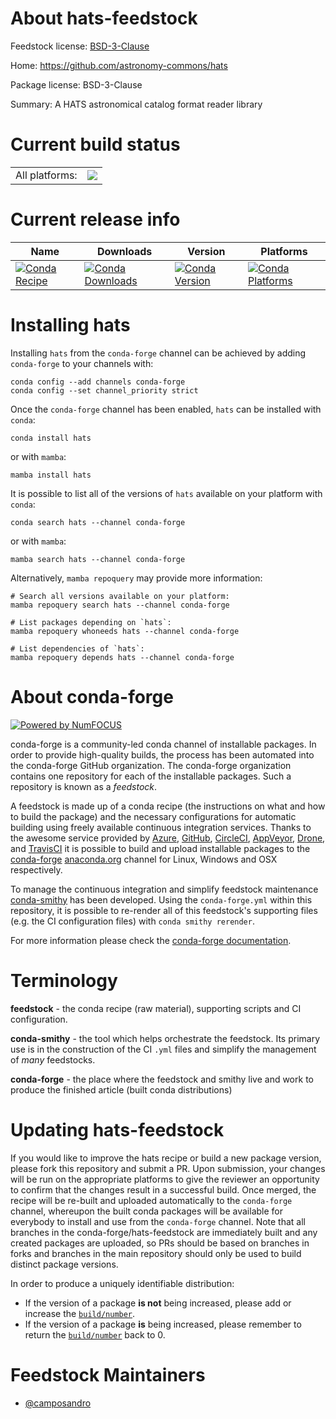 About hats-feedstock
====================

Feedstock license: [BSD-3-Clause](https://github.com/conda-forge/hats-feedstock/blob/main/LICENSE.txt)

Home: https://github.com/astronomy-commons/hats

Package license: BSD-3-Clause

Summary: A HATS astronomical catalog format reader library

Current build status
====================


<table><tr><td>All platforms:</td>
    <td>
      <a href="https://dev.azure.com/conda-forge/feedstock-builds/_build/latest?definitionId=23724&branchName=main">
        <img src="https://dev.azure.com/conda-forge/feedstock-builds/_apis/build/status/hats-feedstock?branchName=main">
      </a>
    </td>
  </tr>
</table>

Current release info
====================

| Name | Downloads | Version | Platforms |
| --- | --- | --- | --- |
| [![Conda Recipe](https://img.shields.io/badge/recipe-hats-green.svg)](https://anaconda.org/conda-forge/hats) | [![Conda Downloads](https://img.shields.io/conda/dn/conda-forge/hats.svg)](https://anaconda.org/conda-forge/hats) | [![Conda Version](https://img.shields.io/conda/vn/conda-forge/hats.svg)](https://anaconda.org/conda-forge/hats) | [![Conda Platforms](https://img.shields.io/conda/pn/conda-forge/hats.svg)](https://anaconda.org/conda-forge/hats) |

Installing hats
===============

Installing `hats` from the `conda-forge` channel can be achieved by adding `conda-forge` to your channels with:

```
conda config --add channels conda-forge
conda config --set channel_priority strict
```

Once the `conda-forge` channel has been enabled, `hats` can be installed with `conda`:

```
conda install hats
```

or with `mamba`:

```
mamba install hats
```

It is possible to list all of the versions of `hats` available on your platform with `conda`:

```
conda search hats --channel conda-forge
```

or with `mamba`:

```
mamba search hats --channel conda-forge
```

Alternatively, `mamba repoquery` may provide more information:

```
# Search all versions available on your platform:
mamba repoquery search hats --channel conda-forge

# List packages depending on `hats`:
mamba repoquery whoneeds hats --channel conda-forge

# List dependencies of `hats`:
mamba repoquery depends hats --channel conda-forge
```


About conda-forge
=================

[![Powered by
NumFOCUS](https://img.shields.io/badge/powered%20by-NumFOCUS-orange.svg?style=flat&colorA=E1523D&colorB=007D8A)](https://numfocus.org)

conda-forge is a community-led conda channel of installable packages.
In order to provide high-quality builds, the process has been automated into the
conda-forge GitHub organization. The conda-forge organization contains one repository
for each of the installable packages. Such a repository is known as a *feedstock*.

A feedstock is made up of a conda recipe (the instructions on what and how to build
the package) and the necessary configurations for automatic building using freely
available continuous integration services. Thanks to the awesome service provided by
[Azure](https://azure.microsoft.com/en-us/services/devops/), [GitHub](https://github.com/),
[CircleCI](https://circleci.com/), [AppVeyor](https://www.appveyor.com/),
[Drone](https://cloud.drone.io/welcome), and [TravisCI](https://travis-ci.com/)
it is possible to build and upload installable packages to the
[conda-forge](https://anaconda.org/conda-forge) [anaconda.org](https://anaconda.org/)
channel for Linux, Windows and OSX respectively.

To manage the continuous integration and simplify feedstock maintenance
[conda-smithy](https://github.com/conda-forge/conda-smithy) has been developed.
Using the ``conda-forge.yml`` within this repository, it is possible to re-render all of
this feedstock's supporting files (e.g. the CI configuration files) with ``conda smithy rerender``.

For more information please check the [conda-forge documentation](https://conda-forge.org/docs/).

Terminology
===========

**feedstock** - the conda recipe (raw material), supporting scripts and CI configuration.

**conda-smithy** - the tool which helps orchestrate the feedstock.
                   Its primary use is in the construction of the CI ``.yml`` files
                   and simplify the management of *many* feedstocks.

**conda-forge** - the place where the feedstock and smithy live and work to
                  produce the finished article (built conda distributions)


Updating hats-feedstock
=======================

If you would like to improve the hats recipe or build a new
package version, please fork this repository and submit a PR. Upon submission,
your changes will be run on the appropriate platforms to give the reviewer an
opportunity to confirm that the changes result in a successful build. Once
merged, the recipe will be re-built and uploaded automatically to the
`conda-forge` channel, whereupon the built conda packages will be available for
everybody to install and use from the `conda-forge` channel.
Note that all branches in the conda-forge/hats-feedstock are
immediately built and any created packages are uploaded, so PRs should be based
on branches in forks and branches in the main repository should only be used to
build distinct package versions.

In order to produce a uniquely identifiable distribution:
 * If the version of a package **is not** being increased, please add or increase
   the [``build/number``](https://docs.conda.io/projects/conda-build/en/latest/resources/define-metadata.html#build-number-and-string).
 * If the version of a package **is** being increased, please remember to return
   the [``build/number``](https://docs.conda.io/projects/conda-build/en/latest/resources/define-metadata.html#build-number-and-string)
   back to 0.

Feedstock Maintainers
=====================

* [@camposandro](https://github.com/camposandro/)

